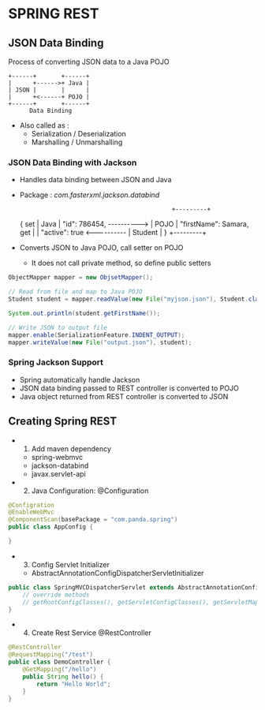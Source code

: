 # SPRING REST

## JSON Data Binding

Process of converting JSON data to a Java POJO

    +------+       +------+
    |      +------>+ Java |
    | JSON |       |      |
    |      +<------+ POJO |
    +------+       +------+
          Data Binding

- Also called as :
    - Serialization / Deserialization
    - Marshalling / Unmarshalling

### JSON Data Binding with Jackson

- Handles data binding between JSON and Java

- Package : *com.fasterxml.jackson.databind*

                                                 +---------+
    {                                  set       | Java    |
        "id": 786454,               ---------->  | POJO    |
        "firstName": Samara,           get       |         |
        "active": true              <----------  | Student |
    }                                            +---------+

- Converts JSON to Java POJO, call setter on POJO
    - It does not call private method, so define public setters

```java
ObjectMapper mapper = new ObjsetMapper();

// Read from file and map to Java POJO
Student student = mapper.readValue(new File("myjson.json"), Student.class);

System.out.println(student.getFirstName());

// Write JSON to output file
mapper.enable(SerializationFeature.INDENT_OUTPUT);
mapper.writeValue(new File("output.json"), student);
```

### Spring Jackson Support
- Spring automatically handle Jackson
- JSON data binding passed to REST controller is converted to POJO
- Java object returned from REST controller is converted to JSON


## Creating Spring REST
- 1. Add maven dependency
    - spring-webmvc
    - jackson-databind
    - javax.servlet-api
- 2. Java Configuration: @Configuration

```java
@Configration
@EnableWebMvc
@ComponentScan(basePackage = "com.panda.spring")
public class AppConfig {

}
```

- 3. Config Servlet Initializer
    - AbstractAnnotationConfigDispatcherServletInitializer

```java
public class SpringMVCDispatcherServlet extends AbstractAnnotationConfigDispatcherServletInitializer {
    // override methods
    // getRootConfigClasses(), getServletConfigClasses(), getServletMappings()
}
```

- 4. Create Rest Service @RestController

```java
@RestController
@RequestMapping("/test")
public class DemoController {
    @GetMapping("/hello")
    public String hello() {
        return "Hello World";
    }
}

```




















